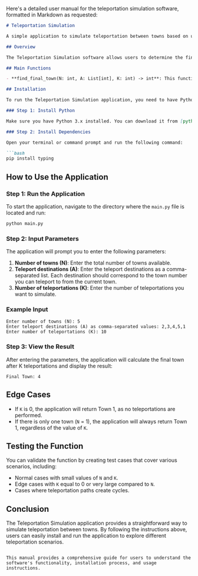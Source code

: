 Here's a detailed user manual for the teleportation simulation software, formatted in Markdown as requested:

```markdown
# Teleportation Simulation

A simple application to simulate teleportation between towns based on user-defined destinations.

## Overview

The Teleportation Simulation software allows users to determine the final town after a series of teleportations. Users can specify the number of towns, the teleport destinations for each town, and the number of teleportations to simulate. The application efficiently handles large values of teleportations and detects cycles in the teleportation path.

## Main Functions

- **find_final_town(N: int, A: List[int], K: int) -> int**: This function encapsulates the logic for determining the final town after K teleportations. It validates input, tracks the current town, and detects cycles to optimize the teleportation process.

## Installation

To run the Teleportation Simulation application, you need to have Python installed on your machine. You can install the required dependencies using pip. 

### Step 1: Install Python

Make sure you have Python 3.x installed. You can download it from [python.org](https://www.python.org/downloads/).

### Step 2: Install Dependencies

Open your terminal or command prompt and run the following command:

```bash
pip install typing
```

## How to Use the Application

### Step 1: Run the Application

To start the application, navigate to the directory where the `main.py` file is located and run:

```bash
python main.py
```

### Step 2: Input Parameters

The application will prompt you to enter the following parameters:

1. **Number of towns (N)**: Enter the total number of towns available.
2. **Teleport destinations (A)**: Enter the teleport destinations as a comma-separated list. Each destination should correspond to the town number you can teleport to from the current town.
3. **Number of teleportations (K)**: Enter the number of teleportations you want to simulate.

### Example Input

```
Enter number of towns (N): 5
Enter teleport destinations (A) as comma-separated values: 2,3,4,5,1
Enter number of teleportations (K): 10
```

### Step 3: View the Result

After entering the parameters, the application will calculate the final town after K teleportations and display the result:

```
Final Town: 4
```

## Edge Cases

- If `K` is 0, the application will return Town 1, as no teleportations are performed.
- If there is only one town (`N` = 1), the application will always return Town 1, regardless of the value of `K`.

## Testing the Function

You can validate the function by creating test cases that cover various scenarios, including:

- Normal cases with small values of `N` and `K`.
- Edge cases with `K` equal to 0 or very large compared to `N`.
- Cases where teleportation paths create cycles.

## Conclusion

The Teleportation Simulation application provides a straightforward way to simulate teleportation between towns. By following the instructions above, users can easily install and run the application to explore different teleportation scenarios.
```

This manual provides a comprehensive guide for users to understand the software's functionality, installation process, and usage instructions.